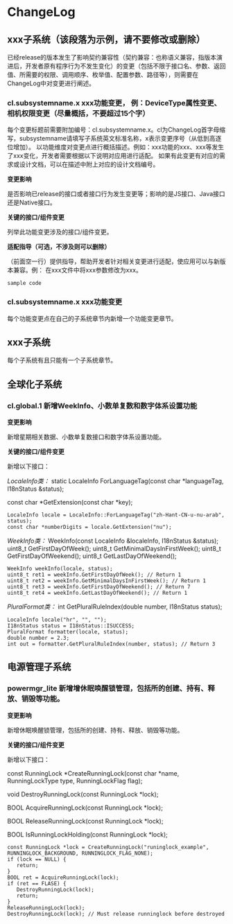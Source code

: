 # ChangeLog
## xxx子系统（该段落为示例，请不要修改或删除）
已经release的版本发生了影响契约兼容性（契约兼容：也称语义兼容，指版本演进后，开发者原有程序行为不发生变化）的变更（包括不限于接口名、参数、返回值、所需要的权限、调用顺序、枚举值、配置参数、路径等），则需要在ChangeLog中对变更进行阐述。
### cl.subsystemname.x xxx功能变更， 例：DeviceType属性变更、相机权限变更（尽量概括，不要超过15个字）
每个变更标题前需要附加编号：cl.subsystemname.x。cl为ChangeLog首字母缩写，subsystemname请填写子系统英文标准名称，x表示变更序号（从低到高逐位增加）。
以功能维度对变更点进行概括描述。例如：xxx功能的xxx、xxx等发生了xxx变化，开发者需要根据以下说明对应用进行适配。
如果有此变更有对应的需求或设计文档，可以在描述中附上对应的设计文档编号。

**变更影响**

是否影响已release的接口或者接口行为发生变更等；影响的是JS接口、Java接口还是Native接口。

**关键的接口/组件变更**

列举此功能变更涉及的接口/组件变更。

**适配指导（可选，不涉及则可以删除）**

（前面空一行）提供指导，帮助开发者针对相关变更进行适配，使应用可以与新版本兼容。例：
在xxx文件中将xxx参数修改为xxx。
```
sample code
```
### cl.subsystemname.x xxx功能变更
每个功能变更点在自己的子系统章节内新增一个功能变更章节。

## xxx子系统
每个子系统有且只能有一个子系统章节。

## 全球化子系统

### cl.global.1 新增WeekInfo、小数单复数和数字体系设置功能

**变更影响**

新增星期相关数据、小数单复数接口和数字体系设置功能。

**关键的接口/组件变更**

新增以下接口：

*LocaleInfo类：*
static LocaleInfo ForLanguageTag(const char *languageTag, I18nStatus &status);

const char *GetExtension(const char *key);

```
LocaleInfo locale = LocaleInfo::ForLanguageTag("zh-Hant-CN-u-nu-arab", status);
const char *numberDigits = locale.GetExtension("nu");
```

*WeekInfo类：*
WeekInfo(const LocaleInfo &localeInfo, I18nStatus &status);
uint8_t GetFirstDayOfWeek();
uint8_t GetMinimalDaysInFirstWeek();
uint8_t GetFirstDayOfWeekend();
uint8_t GetLastDayOfWeekend();

```
WeekInfo weekInfo(locale, status);
uint8_t ret1 = weekInfo.GetFirstDayOfWeek(); // Return 1
uint8_t ret2 = weekInfo.GetMinimalDaysInFirstWeek(); // Return 1
uint8_t ret3 = weekInfo.GetFirstDayOfWeekend(); // Return 7
uint8_t ret4 = weekInfo.GetLastDayOfWeekend(); // Return 1
```

*PluralFormat类：*
int GetPluralRuleIndex(double number, I18nStatus status);

```
LocaleInfo locale("hr", "", "");
I18nStatus status = I18nStatus::ISUCCESS;
PluralFormat formatter(locale, status);
double number = 2.3;
int out = formatter.GetPluralRuleIndex(number, status); // Return 3
```


## 电源管理子系统

### powermgr_lite 新增增休眠唤醒锁管理，包括所的创建、持有、释放、销毁等功能。

**变更影响**

新增休眠唤醒锁管理，包括所的创建、持有、释放、销毁等功能。

**关键的接口/组件变更**

新增以下接口：

const RunningLock *CreateRunningLock(const char *name, RunningLockType type, RunningLockFlag flag);

void DestroyRunningLock(const RunningLock *lock);

BOOL AcquireRunningLock(const RunningLock *lock);

BOOL ReleaseRunningLock(const RunningLock *lock);

BOOL IsRunningLockHolding(const RunningLock *lock);

```
const RunningLock *lock = CreateRunningLock("runinglock_example", RUNNINGLOCK_BACKGROUND, RUNNINGLOCK_FLAG_NONE);
if (lock == NULL) {   
   return;
}
BOOL ret = AcquireRunningLock(lock);
if (ret == FLASE) {
   DestroyRunningLock(lock);
   return;
}
ReleaseRunningLock(lock);
DestroyRunningLock(lock); // Must release runninglock before destroyed
```

### 
